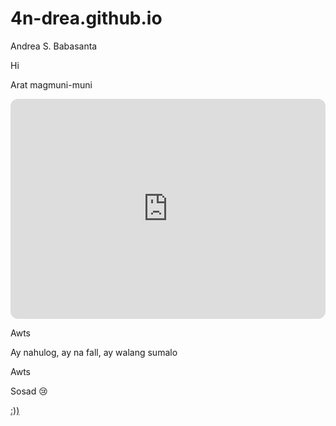 # 4n-drea.github.io
Andrea S. Babasanta

Hi

Arat magmuni-muni 

<iframe style="border-radius:12px" src="https://open.spotify.com/embed/playlist/7H9ntovYj7r9sKIVcWXFau?utm_source=generator" width="100%" height="352" frameBorder="0" allowfullscreen="" allow="autoplay; clipboard-write; encrypted-media; fullscreen; picture-in-picture" loading="lazy"></iframe>

Awts 

Ay nahulog, ay na fall, ay walang sumalo

Awts

Sosad 😢

[:))](https://www.youtube.com/watch?v=dQw4w9WgXcQ) 
